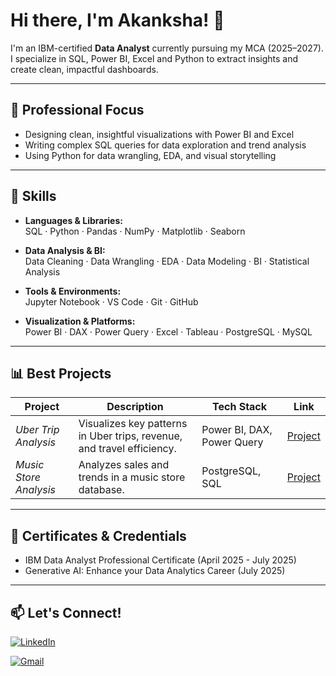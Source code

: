 # Hi there, I'm Akanksha! 👋

I'm an IBM-certified **Data Analyst** currently pursuing my MCA (2025–2027). 
I specialize in SQL, Power BI, Excel and Python to extract insights and create clean, impactful dashboards.

---

## 🚀 Professional Focus

- Designing clean, insightful visualizations with Power BI and Excel
- Writing complex SQL queries for data exploration and trend analysis
- Using Python for data wrangling, EDA, and visual storytelling


---

## 🧰 Skills

- **Languages & Libraries:**  
   SQL · Python · Pandas · NumPy · Matplotlib · Seaborn

- **Data Analysis & BI:**  
   Data Cleaning · Data Wrangling · EDA · Data Modeling · BI · Statistical Analysis

- **Tools & Environments:**  
   Jupyter Notebook · VS Code · Git · GitHub

-  **Visualization & Platforms:**  
   Power BI · DAX · Power Query · Excel · Tableau · PostgreSQL · MySQL

---

## 📊 Best Projects

|  Project | Description |   Tech Stack |  Link |
|----------------|-------------------|----------------|------|
| *Uber Trip Analysis* | Visualizes key patterns in Uber trips, revenue, and travel efficiency. | Power BI, DAX, Power Query | [Project](https://github.com/akanksha-ghadage/Uber-Trip-Analysis-PowerBI) |
| *Music Store Analysis* | Analyzes sales and trends in a music store database. | PostgreSQL, SQL | [Project](https://github.com/akanksha-ghadage/Music-Store-SQL-Analysis) |

---
## 📜 Certificates & Credentials
- IBM Data Analyst Professional Certificate  (April 2025 - July 2025)  
- Generative AI: Enhance your Data Analytics Career  (July 2025)

---

## 📫 Let's Connect!
[![LinkedIn](https://img.shields.io/badge/LinkedIn-Akanksha%20Ghadage-blue?style=flat-square&logo=linkedin)](https://www.linkedin.com/in/akanksha-ghadage?lipi=urn%3Ali%3Apage%3Ad_flagship3_profile_view_base_contact_details%3B93M7RqwfSj2xzt45OQyNWA%3D%3D)

[![Gmail](https://img.shields.io/badge/Gmail-akankshaghadage15@gmail.com-red?style=flat-square&logo=gmail)](mailto:akankshaghadage15@gmail.com)


